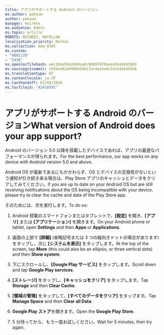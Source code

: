 ```yaml
---
title: アプリがサポートする Android のバージョン
ms.author: pebaum
author: pebaum
manager: mnirkhe
ms.audience: Admin
ms.topic: article
ROBOTS: NOINDEX, NOFOLLOW
localization_priority: Normal
ms.collection: Adm_O365
ms.custom:
- "9001178"
- "3430"
ms.openlocfilehash: a4c2b4a58a2688ea8c968970f0aee4264eb939d9
ms.sourcegitcommit: c55eea624d960d2dd17ac4aa5a4c23e34e6443b8
ms.translationtype: HT
ms.contentlocale: ja-JP
ms.lasthandoff: 03/04/2020
ms.locfileid: "42410591"
---
```

# <a name="what-version-of-android-does-your-app-support"></a><span data-ttu-id="cba7f-102">アプリがサポートする Android のバージョン</span><span class="sxs-lookup"><span data-stu-id="cba7f-102">What version of Android does your app support?</span></span>

<span data-ttu-id="cba7f-103">Android のバージョン 5.0 以降を搭載したデバイスであれば、アプリの最適なパフォーマンスが得られます。</span><span class="sxs-lookup"><span data-stu-id="cba7f-103">For the best performance, our app works on any device with Android version 5.0 and above.</span></span>

<span data-ttu-id="cba7f-104">Android OS が最新であるにもかかわらず、OS とデバイスの互換性がないという通知が引き続き来る場合は、Play Store アプリのキャッシュとデータをクリアしてみてください。</span><span class="sxs-lookup"><span data-stu-id="cba7f-104">If you are up to date on your Android OS but are still receiving notifications about the OS being incompatible with your device, please try to clear the cache and data of the Play Store app.</span></span>

<span data-ttu-id="cba7f-105">そのためには、次を実行します。</span><span class="sxs-lookup"><span data-stu-id="cba7f-105">To do so:</span></span> 

1. <span data-ttu-id="cba7f-106">Android 搭載のスマートフォンまたはタブレットで、**[設定]** を開き、**[アプリ]** または **[アプリケーション]** を開きます。</span><span class="sxs-lookup"><span data-stu-id="cba7f-106">On your Android phone or tablet, open **Settings** and then **Apps** or **Applications**.</span></span>

2. <span data-ttu-id="cba7f-107">画面の上部で **[詳細]** (省略記号または 3 つの縦向きドットの場合があります) をタップし、次に **[システムを表示]** をタップします。</span><span class="sxs-lookup"><span data-stu-id="cba7f-107">At the top of the screen, tap **More** (this could also be an ellipsis, or three vertical dots) and then **Show system**.</span></span> 

3. <span data-ttu-id="cba7f-108">下にスクロールし、**[Google Play サービス]** をタップします。</span><span class="sxs-lookup"><span data-stu-id="cba7f-108">Scroll down and tap **Google Play services**.</span></span> 

4. <span data-ttu-id="cba7f-109">**[ストレージ]** をタップし、**[キャッシュをクリア]** をタップします。</span><span class="sxs-lookup"><span data-stu-id="cba7f-109">Tap **Storage** and then **Clear Cache**.</span></span> 

5. <span data-ttu-id="cba7f-110">**[領域の管理]** をタップして、**[すべてのデータをクリア]** をタップます。</span><span class="sxs-lookup"><span data-stu-id="cba7f-110">Tap **Manage Space** and then **Clear all Data**.</span></span> 

6. <span data-ttu-id="cba7f-111">**Google Play ストア**を開きます。</span><span class="sxs-lookup"><span data-stu-id="cba7f-111">Open the **Google Play Store**.</span></span> 

7. <span data-ttu-id="cba7f-112">5 分待ってから、もう一度お試しください。</span><span class="sxs-lookup"><span data-stu-id="cba7f-112">Wait for 5 minutes, then try again.</span></span> 